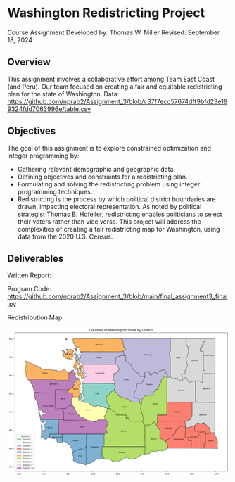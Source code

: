 # Washington Redistricting Project
Course Assignment
Developed by: Thomas W. Miller
Revised: September 18, 2024

## Overview
This assignment involves a collaborative effort among Team East Coast (and Peru). Our team focused on creating a fair and equitable redistricting plan for the state of Washington. 
Data: https://github.com/nprab2/Assignment_3/blob/c37f7ecc57674dff9bfd23e189324fdd7063996e/table.csv

## Objectives
The goal of this assignment is to explore constrained optimization and integer programming by:

- Gathering relevant demographic and geographic data.
- Defining objectives and constraints for a redistricting plan.
- Formulating and solving the redistricting problem using integer programming techniques.
- Redistricting is the process by which political district boundaries are drawn, impacting electoral representation. As noted by political strategist Thomas B. Hofeller, redistricting enables politicians to select their voters rather than vice versa. This project will address the complexities of creating a fair redistricting map for Washington, using data from the 2020 U.S. Census.

## Deliverables
Written Report: 

Program Code: https://github.com/nprab2/Assignment_3/blob/main/final_assignment3_final.py

Redistribution Map: 

![Redistribution of Counties by District](https://github.com/nprab2/Assignment_3/blob/0bee6ed0b66f6fa109525e8634cc9389580c5a35/Counties%20of%20Washington%20State%20by%20District.png)



